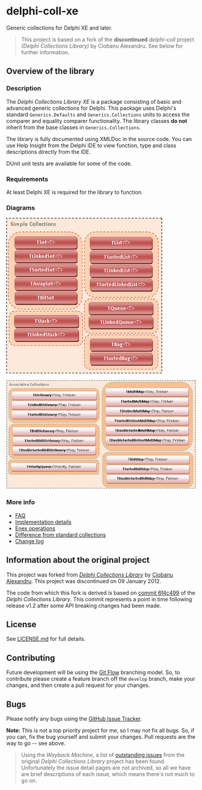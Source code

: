 # delphi-coll-xe

Generic collections for Delphi XE and later.

> This project is based on a fork of the **discontinued** *delphi-coll* project *(Delphi Collections Library)* by Ciobanu Alexandru. See below for further information.

## Overview of the library

### Description

The *Delphi Collections Library XE* is a package consisting of basic and advanced generic collections for Delphi. This package uses Delphi's standard `Generics.Defaults` and `Generics.Collections` units to access the comparer and equality comparer functionality. The library classes **do not** inherit from the base classes in `Generics.Collections`.

The library is fully documented using XMLDoc in the source code. You can use Help Insight from the Delphi IDE to view function, type and class descriptions directly from the IDE.

DUnit unit tests are available for some of the code.

### Requirements

At least Delphi XE is required for the library to function.

### Diagrams

![Simple collections diagram](media/SimpleCollectionsDiagram.png)

![Associative collections diagram](media/AssocCollectionsDiagram.png)

### More info

* [FAQ](doc/FAQ.md)
* [Implementation details](doc/CollectionDetails.md)
* [Enex operations](doc/EnexOperations.md)
* [Difference from standard collections](doc/DifferencesFromGenericsCollections.md)
* [Change log](CHANGELOG.md)

## Information about the original project

This project was forked from [*Delphi Collections Library*](https://github.com/pavkam/delphi-coll) by [Ciobanu Alexandru](https://github.com/pavkam). This project was discontinued on 09 January 2012.

The code from which this fork is derived is based on [commit 6f4c499](https://github.com/pavkam/delphi-coll/commit/6f4c499dafa1fdb59004cfbeafc34bd5d45bbfed) of the *Delphi Collections Library*. This commit represents a point in time following release v1.2 after some API breaking changes had been made.

## License

See [LICENSE.md](LICENSE.md) for full details.

## Contributing

Future development will be using the [Git Flow](http://nvie.com/posts/a-successful-git-branching-model/) branching model. So, to contribute please create a feature branch off the `develop` branch, make your changes, and then create a pull request for your changes.

## Bugs

Please notify any bugs using the [GitHub Issue Tracker](https://github.com/delphidabbler/delphi-coll-xe/issues).

**Note:** This is not a top priority project for me, so I may not fix all bugs. So, if you can, fix the bug yourself and submit your changes. Pull requests are the way to go -- see above.

> Using the *Wayback Machine*, a list of [outstanding issues](http://web.archive.org/web/20140312003357/http://code.google.com/p/delphi-coll/issues/list) from the original *Delphi Collections Library* project has been found. Unfortunately the issue detail pages are not archived, so all we have are brief descriptions of each issue, which means there's not much to go on.
